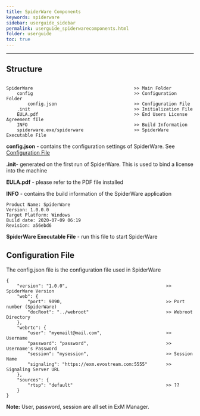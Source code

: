 ```yaml
---
title: SpiderWare Components
keywords: spiderware
sidebar: userguide_sidebar
permalink: userguide_spiderwarecomponents.html
folder: userguide
toc: true
---
```


------

## Structure

```

SpiderWare										>> Main Folder
	config										>> Configuration Folder
		config.json								>> Configuration File
	.init 										>> Initialization File
	EULA.pdf									>> End Users License Agreement fIle
	INFO										>> Build Information
	spiderware.exe/spiderware					>> SpiderWare Executable File
```

**config.json** - contains the configuration settings of SpiderWare. See [Configuration File](https://docs.google.com/document/d/1WahcEYitep7NA4SyQJJLdYIoqJSOLsw3ROlhsBsxLag/edit#heading=h.cak19tm1pqb)

**.init**- generated on the first run of SpiderWare. This is used to bind a license into the machine

**EULA.pdf** - please refer to the PDF file installed 

**INFO** - contains the build information of the SpiderWare application

```
Product Name: SpiderWare
Version: 1.0.0.0
Target Platform: Windows
Build date: 2020-07-09 06:19
Revision: a56ebd6
```

**SpiderWare Executable File** - run this file to start SpiderWare



## Configuration File

The config.json file is the configuration file used in SpiderWare

```
{
    "version": "1.0.0",										>> SpiderWare Version
    "web": {
        "port": 9090,										>> Port number (SpiderWare)
        "docRoot": "../webroot"								>> Webroot Directory
    },
    "webrtc": {
        "user": "myemailt@mail.com",						>> Username
        "password": "password",								>> Username's Password
        "session": "mysession",								>> Session Name
        "signaling": "https://exm.evostream.com:5555"		>> Signaling Server URL
    },
    "sources": {
        "rtsp": "default"									>> ??
    }
}
```

**Note:** User, password, session are all set in ExM Manager.

